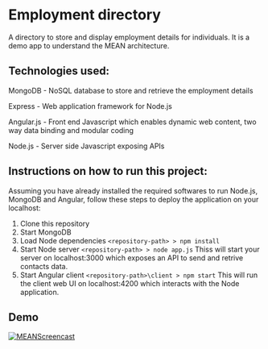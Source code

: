 # Employment directory
A directory to store and display employment details for individuals. It is a demo app to understand the MEAN architecture.

## Technologies used:
MongoDB - NoSQL database to store and retrieve the employment details

Express - Web application framework for Node.js

Angular.js - Front end Javascript which enables dynamic web content, two way data binding and modular coding

Node.js - Server side Javascript exposing APIs

## Instructions on how to run this project:
Assuming you have already installed the required softwares to run Node.js, MongoDB and Angular, follow these steps to deploy the application on your localhost:
1. Clone this repository
2. Start MongoDB
3. Load Node dependencies `<repository-path> > npm install`
4. Start Node server `<repository-path> > node app.js` Thiss will start your server on localhost:3000 which exposes an API to send and retrive contacts data.
5. Start Angular client `<repository-path>\client > npm start` This will run the client web UI on localhost:4200 which interacts with the Node application.

## Demo
[![MEANScreencast](https://img.youtube.com/vi/8FkfJzAtSXk/hqdefault.jpg)](https://www.youtube.com/watch?v=8FkfJzAtSXk)

